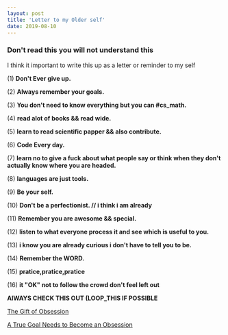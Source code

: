 ```yaml
---
layout: post
title: 'Letter to my Older self'
date: 2019-08-10
---
```


### Don't read this you will not understand this 

I think it important to write this up as a letter or reminder to my self 


(1) **Don't Ever give up.**

(2) **Always remember your goals.**

(3) **You don't need to know everything but you can #cs_math.**

(4) **read alot of books && read wide.**

(5) **learn to read scientific papper && also contribute.**

(6) **Code Every day.**

(7) **learn no to give a fuck about what people say or think when they don't actually know where you are headed.**

(8) **languages are just tools.**

(9) **Be your self.**

(10) **Don't be a perfectionist. // i think i am already** 

(11) **Remember you are awesome && special.**

(12) **listen to what everyone process it and see which is useful to 	   you.** 

(13) **i know you are already curious i don't have to tell you to be.**

(14) **Remember the WORD.**

(15) **pratice,pratice,pratice**

(16) **it "OK" not to follow the crowd don't feel left out**

**AlWAYS CHECK THIS OUT (LOOP_THIS IF POSSIBLE**

[The Gift of Obsession](https://www.entrepreneur.com/article/253737)

[A True Goal Needs to Become an Obsession](https://www.entrepreneur.com/article/244198)




